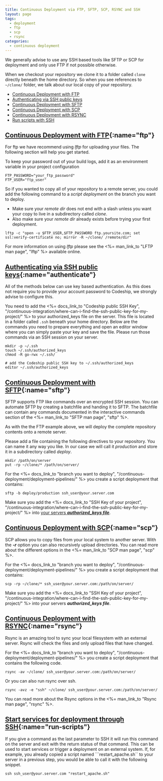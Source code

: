 ```yaml
---
title: Continuous Deployment via FTP, SFTP, SCP, RSYNC and SSH
layout: page
tags:
  - deployment
  - ftp
  - scp
  - rsync
categories:
  - continuous deployment
---
```

We generally advise to use any SSH based tools like SFTP or SCP for deployment and only use FTP if not possible otherwise.

When we checkout your repository we clone it to a folder called ```clone``` directly beneath the home directory. So when you see references to ```~/clone/``` folder, we talk about our local copy of your repository.


+ [Continuous Deployment with FTP](#ftp)
+ [Authenticating via SSH public keys](#authenticate)
+ [Continuous Deployment with SFTP](#sftp)
+ [Continuous Deployment with SCP](#scp)
+ [Continuous Deployment with RSYNC](#rsync)
+ [Run scripts with SSH](#run-scripts)

## [Continuous Deployment with FTP](#ftp){:name="ftp"}

For ftp we have recommend using _lftp_ for uploading your files. The following section will help you get started.

To keep your password out of your build logs, add it as an environment variable in your project configuration

~~~shell
FTP_PASSWORD="your_ftp_password"
FTP_USER="ftp_user"
~~~

So if you wanted to copy all of your repository to a remote server, you could add the following command to a _script deployment_ on the branch you want to deploy.

* Make sure your _remote dir_ does not end with a slash unless you want your copy to live in a subdirectory called _clone_.
* Also make sure your _remote dir_ already exists before trying your first deployment.

~~~shell
lftp -c "open -u $FTP_USER,$FTP_PASSWORD ftp.yoursite.com; set ssl:verify-certificate no; mirror -R ~/clone/ /remote/dir"
~~~

For more information on using _lftp_ please see the <%= man_link_to "LFTP man page", "lftp" %> available online.

## [Authenticating via SSH public keys](#authenticate){:name="authenticate"}

All of the methods below can use key based authentication. As this does not require you to provide your account password to Codeship, we strongly advise to configure this.

You need to add the <%= docs_link_to "Codeship public SSH Key", "/continuous-integration/where-can-i-find-the-ssh-public-key-for-my-project/" %> to your authorized_keys file on the server. This file is located in a folder called ```.ssh``` beneath your home directory. Below are the commands you need to prepare everything and open an editor window where you can simply paste your key and save the file. Please run those commands via an SSH session on your server.

~~~shell
mkdir -p ~/.ssh
touch ~/.ssh/authorized_keys
chmod -R go-rwx ~/.ssh/

# add the Codeship public SSH key to ~/.ssh/authorized_keys
editor ~/.ssh/authorized_keys
~~~

## [Continuous Deployment with SFTP](#sftp){:name="sftp"}

SFTP supports FTP like commands over an encrypted SSH session. You can automate SFTP by creating a batchfile and handing it to SFTP. The batchfile can contain any commands documented in the interactive commands section of the <%= man_link_to "SFTP man page", "sftp" %>.

As with the the FTP example above, we will deploy the complete repository contents onto a remote server.

Please add a file containing the following directives to your repository. You can name it any way you like. In our case we will call it _production_ and store it in a subdirectory called _deploy_.

~~~ftp
mkdir /path/on/server
put -rp ~/clone/* /path/on/server/
~~~

For the <%= docs_link_to "branch you want to deploy", "/continuous-deployment/deployment-pipelines/" %> you create a script deployment that contains:

~~~shell
sftp -b deploy/production ssh_user@your.server.com
~~~

Make sure you add the <%= docs_link_to "SSH Key of your project", "/continuous-integration/where-can-i-find-the-ssh-public-key-for-my-project/" %>
into [your servers ***authorized_keys file***](#authenticate).

## [Continuous Deployment with SCP](#scp){:name="scp"}

SCP allows you to copy files from your local system to another server. With the ***-r*** option
you can also recursively upload directories. You can read more about the different options
in the <%= man_link_to "SCP man page", "scp" %>.

For the <%= docs_link_to "branch you want to deploy", "/continuous-deployment/deployment-pipelines/" %> you create a script deployment that contains:

~~~shell
scp -rp ~/clone/* ssh_user@your.server.com:/path/on/server/
~~~

Make sure you add the <%= docs_link_to "SSH Key of your project", "/continuous-integration/where-can-i-find-the-ssh-public-key-for-my-project/" %>
into your servers ***authorized_keys file***.

## [Continuous Deployment with RSYNC](#rsync){:name="rsync"}

Rsync is an amazing tool to sync your local filesystem with an external server. Rsync
will check the files and only upload files that have changed.

For the <%= docs_link_to "branch you want to deploy", "/continuous-deployment/deployment-pipelines/" %> you create a script deployment that contains the following code.

~~~shell
rsync -av ~/clone/ ssh_user@your.server.com:/path/on/server/
~~~

Or you can also run rsync over ssh.

~~~shell
rsync -avz -e "ssh" ~/clone/ ssh_user@your.server.com:/path/on/server/
~~~

You can read more about the Rsync options in the <%= man_link_to "Rsync man page", "rsync" %>.

## [Start services for deployment through SSH](#run-scripts){:name="run-scripts"}

If you give a command as the last parameter to SSH it will run this command on the server and exit with the return status of that command. This can be used to start services or trigger a deployment on an external system. If, for example, you already copied a script named ```restart_apache.sh`` to your server in a previous step, you would be able to call it with the following snippet.

~~~shell
ssh ssh_user@your.server.com "restart_apache.sh"
~~~
